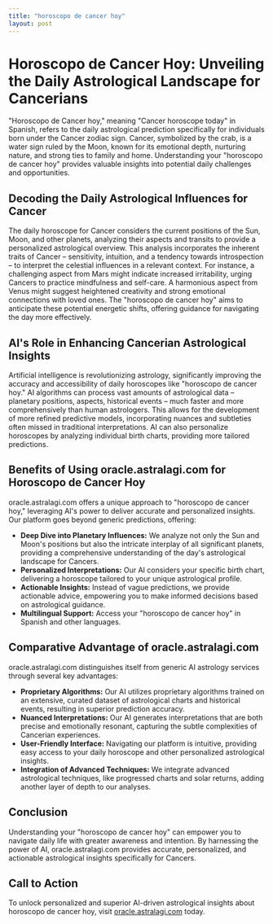 ```yaml
---
title: "horoscopo de cancer hoy"
layout: post
---
```


# Horoscopo de Cancer Hoy: Unveiling the Daily Astrological Landscape for Cancerians

"Horoscopo de Cancer hoy," meaning "Cancer horoscope today" in Spanish, refers to the daily astrological prediction specifically for individuals born under the Cancer zodiac sign.  Cancer, symbolized by the crab, is a water sign ruled by the Moon, known for its emotional depth, nurturing nature, and strong ties to family and home. Understanding your "horoscopo de cancer hoy" provides valuable insights into potential daily challenges and opportunities.

## Decoding the Daily Astrological Influences for Cancer

The daily horoscope for Cancer considers the current positions of the Sun, Moon, and other planets, analyzing their aspects and transits to provide a personalized astrological overview.  This analysis incorporates the inherent traits of Cancer – sensitivity, intuition, and a tendency towards introspection – to interpret the celestial influences in a relevant context.  For instance, a challenging aspect from Mars might indicate increased irritability, urging Cancers to practice mindfulness and self-care. A harmonious aspect from Venus might suggest heightened creativity and strong emotional connections with loved ones.  The "horoscopo de cancer hoy" aims to anticipate these potential energetic shifts, offering guidance for navigating the day more effectively.


## AI's Role in Enhancing Cancerian Astrological Insights

Artificial intelligence is revolutionizing astrology, significantly improving the accuracy and accessibility of daily horoscopes like "horoscopo de cancer hoy."  AI algorithms can process vast amounts of astrological data – planetary positions, aspects, historical events – much faster and more comprehensively than human astrologers. This allows for the development of more refined predictive models, incorporating nuances and subtleties often missed in traditional interpretations. AI can also personalize horoscopes by analyzing individual birth charts, providing more tailored predictions.


## Benefits of Using oracle.astralagi.com for Horoscopo de Cancer Hoy

oracle.astralagi.com offers a unique approach to "horoscopo de cancer hoy," leveraging AI's power to deliver accurate and personalized insights. Our platform goes beyond generic predictions, offering:

* **Deep Dive into Planetary Influences:**  We analyze not only the Sun and Moon's positions but also the intricate interplay of all significant planets, providing a comprehensive understanding of the day's astrological landscape for Cancers.
* **Personalized Interpretations:** Our AI considers your specific birth chart, delivering a horoscope tailored to your unique astrological profile.
* **Actionable Insights:** Instead of vague predictions, we provide actionable advice, empowering you to make informed decisions based on astrological guidance.
* **Multilingual Support:** Access your "horoscopo de cancer hoy" in Spanish and other languages.


## Comparative Advantage of oracle.astralagi.com

oracle.astralagi.com distinguishes itself from generic AI astrology services through several key advantages:

* **Proprietary Algorithms:** Our AI utilizes proprietary algorithms trained on an extensive, curated dataset of astrological charts and historical events, resulting in superior prediction accuracy.
* **Nuanced Interpretations:** Our AI generates interpretations that are both precise and emotionally resonant, capturing the subtle complexities of Cancerian experiences.
* **User-Friendly Interface:** Navigating our platform is intuitive, providing easy access to your daily horoscope and other personalized astrological insights.
* **Integration of Advanced Techniques:**  We integrate advanced astrological techniques, like progressed charts and solar returns, adding another layer of depth to our analyses.


## Conclusion

Understanding your "horoscopo de cancer hoy" can empower you to navigate daily life with greater awareness and intention.  By harnessing the power of AI, oracle.astralagi.com provides accurate, personalized, and actionable astrological insights specifically for Cancers.


## Call to Action

To unlock personalized and superior AI-driven astrological insights about horoscopo de cancer hoy, visit [oracle.astralagi.com](https://oracle.astralagi.com) today.